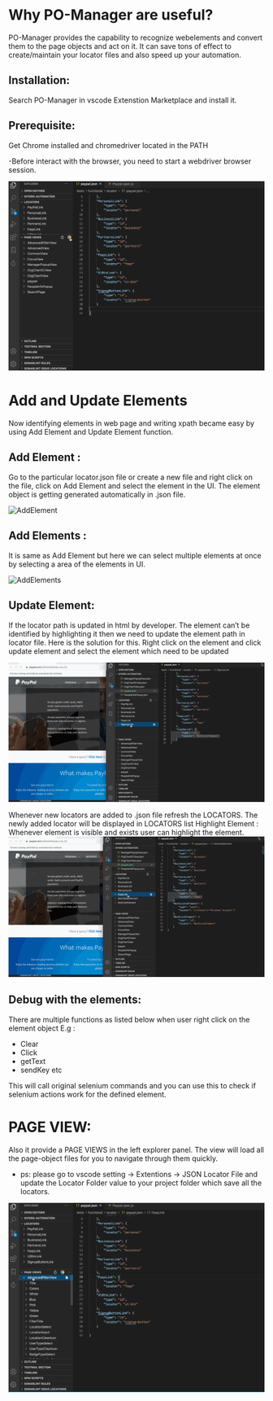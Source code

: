 
# Why PO-Manager are useful?
PO-Manager provides the capability to recognize webelements and convert them to the page objects and act on it.
It can save tons of effect to create/maintain your locator files and also speed up your automation.

## Installation: 
Search PO-Manager in vscode Extenstion Marketplace and install it.

## Prerequisite: 
Get Chrome installed and chromedriver located in the PATH

-Before interact with the browser, you need to start a webdriver browser session.

![StartBrowser](https://github.com/zzhengjian/PO-Manager/blob/main/docs/StartBrowser.gif)

# Add and Update Elements
Now identifying elements in web page and writing xpath became easy by using Add Element and Update Element function.

## Add Element : 
Go to the particular locator.json file or create a new file and right click on the file, click on Add Element and select the element in the UI. The element object is getting generated automatically in .json file.

![AddElement](https://github.com/zzhengjian/PO-Manager/blob/main/docs/AddElement.gif)

## Add Elements : 
It is same as Add Element but here we can select multiple elements at once by selecting a area of the elements in UI. 

![AddElements](https://github.com/zzhengjian/PO-Manager/blob/main/docs/AddElements.gif)

## Update Element:
If the locator path is updated in html by developer. The element can’t be identified by highlighting it then we need to update the element path in locator file. Here is the solution for this.
Right click on the element and click update element and select the element which need to be updated

![UpdateLocator](https://github.com/zzhengjian/PO-Manager/blob/main/docs/UpdateLocator.gif)


Whenever new locators are added to .json file refresh the LOCATORS. The newly added locator will be displayed in LOCATORS list
Highlight Element : Whenever element is visible and exists user can highlight the element.
![Highlights](https://github.com/zzhengjian/PO-Manager/blob/main/docs/HighlightElement.gif)


## Debug with the elements:
There are multiple functions as listed below when user right click on the element object
 E.g : 
  *	Clear
  *	Click
  * getText
  * sendKey etc

This will call original selenium commands and you can use this to check if selenium actions work for the defined element.

# PAGE VIEW:
   Also it provide a PAGE VIEWS in the left explorer panel. The view will load all the page-object files for you to navigate through them quickly.
  * ps: please go to vscode setting -> Extentions -> JSON Locator File and update the Locator Folder value to your project folder which save all the locators.

![PageViews](https://github.com/zzhengjian/PO-Manager/blob/main/docs/PageViews.gif)
   



